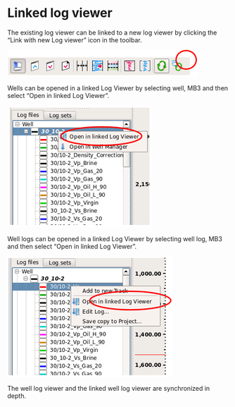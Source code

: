 # Linked log viewer

The existing log viewer can be linked to a new log viewer by clicking the “Link with new Log viewer” icon in the toolbar.

![](../../../.gitbook/assets/012_well_log_viewer.png)

Wells can be opened in a linked Log Viewer by selecting well, MB3 and then select “Open in linked Log Viewer”.

![](../../../.gitbook/assets/013_well_log_viewer.png)

Well logs can be opened in a linked Log Viewer by selecting well log, MB3 and then select “Open in linked Log Viewer”.

![](../../../.gitbook/assets/014_well_log_viewer.png)

The well log viewer and the linked well log viewer are synchronized in depth.

